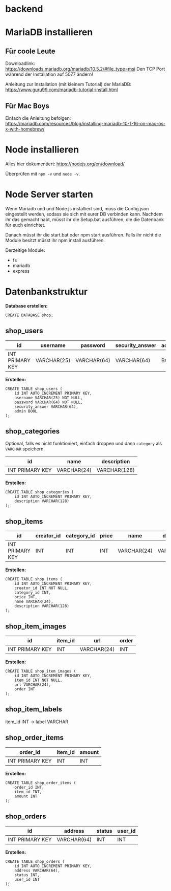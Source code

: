 # backend

# MariaDB installieren

## Für coole Leute

Downloadlink: https://downloads.mariadb.org/mariadb/10.5.2/#file_type=msi
Den TCP Port während der Installation auf 5077 ändern!

Anleitung zur Installation (mit kleinem Tutorial) der MariaDB: https://www.guru99.com/mariadb-tutorial-install.html

## Für Mac Boys

Einfach die Anleitung befolgen: https://mariadb.com/resources/blog/installing-mariadb-10-1-16-on-mac-os-x-with-homebrew/

# Node installieren

Alles hier dokumentiert: https://nodejs.org/en/download/

Überprüfen mit `npm -v` und `node -v`.

# Node Server starten

Wenn Mariadb und und Node.js installiert sind, muss die Config.json eingestellt werden, sodass sie sich mit eurer DB verbinden kann.
Nachdem ihr das gemacht habt, müsst ihr die Setup.bat ausführen, die die Datenbank für euch einrichtet.

Danach müsst ihr die start.bat oder npm start ausführen. Falls ihr nicht die Module besitzt müsst ihr npm install <modul> ausführen.

Derzeitige Module:

- fs
- mariadb
- express


# Datenbankstruktur

**Database erstellen:**

```sql=
CREATE DATABASE shop;
```

## shop_users

| id              | username    | password   | security_answer   | admin |
| --------------- | ----------- | ---------- | ----------------- | ----- |
| INT PRIMARY KEY | VARCHAR(25) | VARCHAR(64)| VARCHAR(64)       | BOOL  |

**Erstellen:**

```sql=
CREATE TABLE shop_users (
    id INT AUTO_INCREMENT PRIMARY KEY,
    username VARCHAR(25) NOT NULL,
    password VARCHAR(64) NOT NULL,
    security_answer VARCHAR(64),
    admin BOOL
);
```

## shop_categories

Optional, falls es nicht funktioniert, einfach droppen und dann `category` als `VARCHAR` speichern.

| id              | name        | description  |
| --------------- | ----------- | ------------ |
| INT PRIMARY KEY | VARCHAR(24) | VARCHAR(128) |

**Erstellen:**

```sql=
CREATE TABLE shop_categories (
    id INT AUTO_INCREMENT PRIMARY KEY,
    description VARCHAR(128)
);
```

## shop_items

| id                  | creator_id | category_id | price | name        | description |
| ------------------- | --------   | ----------- | ----- | ----------- | ----------- |
| INT PRIMARY KEY     | INT        | INT         | INT   | VARCHAR(24) | VARCHAR(128) |

**Erstellen:**

```sql=
CREATE TABLE shop_items (
    id INT AUTO_INCREMENT PRIMARY KEY,
    creator_id INT NOT NULL,
    category_id INT,
    price INT,
    name VARCHAR(24),
    description VARCHAR(128)
);
```

## shop_item_images

| id                  | item_id  | url         | order | 
| ------------------- | -------- | ----------- | ----- |
| INT PRIMARY KEY     | INT      | VARCHAR(24) | INT   |

**Erstellen:**

```sql=
CREATE TABLE shop_item_images (
    id INT AUTO_INCREMENT PRIMARY KEY,
    item_id INT NOT NULL,
    url VARCHAR(24),
    order INT
);
```

## shop_item_labels

item_id INT -> label VARCHAR

## shop_order_items

| order_id        | item_id  | amount   |
| --------------- | -------- | -------- |
| INT PRIMARY KEY | INT      | INT      |

**Erstellen:**

```sql=
CREATE TABLE shop_order_items (
    order_id INT,
    item_id INT,
    amount INT
);
```

## shop_orders

| id              | address     | status | user_id |
| --------------- | ----------- | ------ | ------- |
| INT PRIMARY KEY | VARCHAR(64) | INT    | INT     |

**Erstellen:**

```sql=
CREATE TABLE shop_orders (
    id INT AUTO_INCREMENT PRIMARY KEY,
    address VARCHAR(64),
    status INT,
    user_id INT
);
```